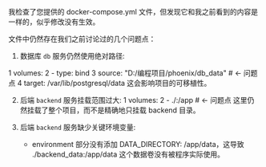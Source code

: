 我检查了您提供的 docker-compose.yml 文件，但发现它和我之前看到的内容是一样的，似乎修改没有生效。

  文件中仍然存在我们之前讨论过的几个问题点：

   1. 数据库 `db` 服务仍然使用绝对路径:

   1     volumes:
   2       - type: bind
   3         source: "D:/编程项目/phoenix/db_data" # <- 问题点
   4         target: /var/lib/postgresql/data
      这会影响项目的可移植性。

   2. 后端 `backend` 服务挂载范围过大:
   1     volumes:
   2       - ./:/app # <- 问题点
      这里仍然挂载了整个项目，而不是精确地只挂载 backend 目录。

   3. 后端 `backend` 服务缺少关键环境变量:
       * environment 部分没有添加 DATA_DIRECTORY: /app/data，这导致 ./backend_data:/app/data 这个数据卷没有被程序实际使用。